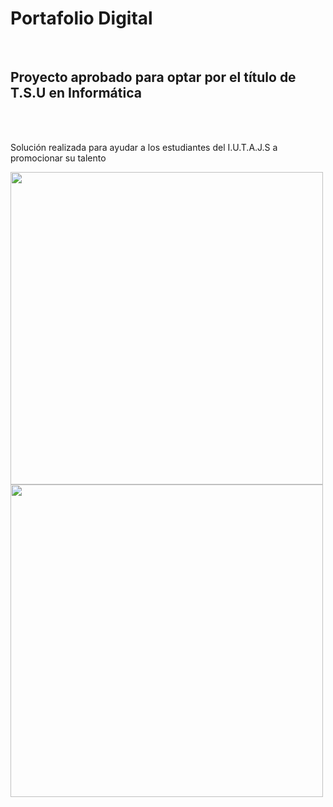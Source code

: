  <h1>Portafolio Digital</h1>
 <br>

<h2>Proyecto aprobado para optar por el título de T.S.U en Informática</h2>
<br>
<br>
<p>Solución realizada para ayudar a los estudiantes del I.U.T.A.J.S a promocionar su talento</p>

<img src="https://res.cloudinary.com/juancms98/image/upload/v1626741191/portada1_w0ggjl.png" width=500 heigth=500 style="display: inline"/>

<img src="https://res.cloudinary.com/juancms98/image/upload/v1626741207/inicio2_bv1nqq.png" width=500 heigth=500 style="display: inline" />
